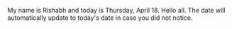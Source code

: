 My name is Rishabh and today is Thursday, April 18. Hello all. The date will automatically update to today's date in case you did not notice.
